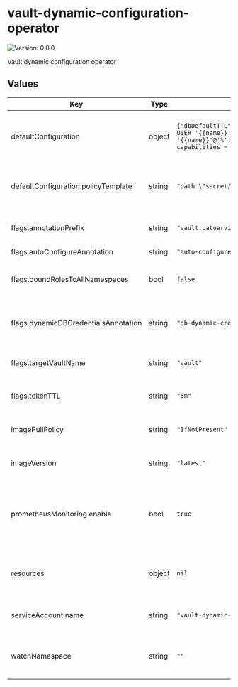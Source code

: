 # vault-dynamic-configuration-operator

![Version: 0.0.0](https://img.shields.io/badge/Version-0.0.0-informational?style=flat-square)

Vault dynamic configuration operator

## Values

| Key | Type | Default | Description |
|-----|------|---------|-------------|
| defaultConfiguration | object | `{"dbDefaultTTL":"1h","dbMaxTTL":"24h","dbUserCreationStatement":"CREATE USER '{{name}}'@'%' IDENTIFIED BY '{{password}}'; GRANT ALL ON *.* TO '{{name}}'@'%';","policyTemplate":"path \"secret/{{ .Name }}\" {\n  capabilities = [\"read\"]\n}\n"}` | The values to be used for the default `vault-dynamic-configuration` `ConfigMap`. |
| defaultConfiguration.policyTemplate | string | `"path \"secret/{{ .Name }}\" {\n  capabilities = [\"read\"]\n}\n"` | Corresponds to the `policy-template` field of the default `ConfigMap`. |
| flags.annotationPrefix | string | `"vault.patoarvizu.dev"` | The value to be set on the `--annotation-prefix` flag. |
| flags.autoConfigureAnnotation | string | `"auto-configure"` |  |
| flags.boundRolesToAllNamespaces | bool | `false` | If set to `true` the `--bound-roles-to-all-namespaces` flag will be set. |
| flags.dynamicDBCredentialsAnnotation | string | `"db-dynamic-creds"` | The value to be set on the `--dynamic-db-credentials-annotation` flag. |
| flags.targetVaultName | string | `"vault"` | The value to be set on the `--target-vault-name` flag. |
| flags.tokenTTL | string | `"5m"` | The value to be set on the `--token-ttl` flag. |
| imagePullPolicy | string | `"IfNotPresent"` | The imagePullPolicy to be used on the operator. |
| imageVersion | string | `"latest"` | The image version used for the operator. |
| prometheusMonitoring.enable | bool | `true` | Create the `Service` and `ServiceMonitor` objects to enable Prometheus monitoring on the operator. |
| resources | object | `nil` | The resources requests/limits to be set on the deployment pod spec template. |
| serviceAccount.name | string | `"vault-dynamic-configuration-operator"` | The name of the `ServiceAccount` to be created. |
| watchNamespace | string | `""` | The value to be set on the `WATCH_NAMESPACE` environment variable. |
